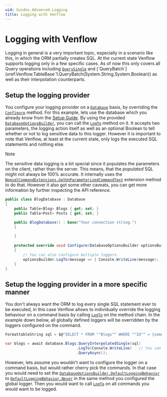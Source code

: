 ```yaml
---
uid: Guides.Advanced.Logging
title: Logging with Venflow
---
```


# Logging with Venflow

Logging in general is a very important topic, especially in a scenario like this, in which the ORM partially creates SQL. At the current state Venflow supports logging only in a few specific cases. As of now this only covers all Query operations including [`QuerySingle`](xref:Venflow.TableBase`1.QuerySingle(System.String,System.Boolean)) and  [`QueryBatch`](xref:Venflow.TableBase`1.QueryBatch(System.String,System.Boolean))  as well as their interpolation counterparts. 

## Setup the logging provider

You configure your logging provider on a [`Database`](xref:Venflow.Database) basis, by overriding the [`Configure`](xref:Venflow.Database.Configure(Venflow.DatabaseOptionsBuilder)) method. For this example, lets use the database which you already know from the [Setup Guide](../getting_started/setup.md). By using the provided [`DatabaseOptionsBuilder`](xref:Venflow.DatabaseOptionsBuilder), you can call the [`LogTo`](xref:Venflow.DatabaseOptionsBuilder.LogTo(System.Action{System.String},System.Boolean)) method on it. It accepts two parameters, the logging action itself as well as an optional Boolean to tell whether or not to log sensitive data to this logger. However it is important to note that Venflow, at least at the current state, only logs the executed SQL statements and nothing else.

> [!NOTE] 
> The sensitive data logging is a bit special since it populates the parameters on the client, rather than the server. This means, that the _populated_ SQL might not always be 100% accurate. It internally uses the [`NpgsqlCommandExtensions.GetUnParameterizedCommandText`](xref:Venflow.NpgsqlCommandExtensions.SetInterpolatedCommandText(Npgsql.NpgsqlCommand,System.FormattableString)) extension method to do that. However it also got some other caveats, you can get more information by further inspecting the API reference.


```cs
public class BlogDatabase : Database
{
    public Table<Blog> Blogs { get; set; }
    public Table<Post> Posts { get; set; }

    public BlogDatabase() : base("Your connection string.")
    {
        
    }
    
    protected override void Configure(DatabaseOptionsBuilder optionsBuilder)
    {
        // You can also configure multiple loggers.
        optionsBuilder.LogTo(message => { Console.WriteLine(message); });
    }
}
```

## Setup the logging provider in a more specific manner

You don't always want the ORM to log every single SQL statement ever to be executed, in this case Venflow allows to individually override the logging behaviour on a command basis by calling [`LogTo`](xref:Venflow.Commands.IQueryCommandBuilder`2.LogTo(System.Boolean) ) on the method chain. In the example down below, all globally defined loggers will be overridden by the loggers configured on the command.

```cs
FormattableString sql = $@"SELECT * FROM ""Blogs"" WHERE ""Id"" = {someId} LIMIT 1";

var blogs = await database.Blogs.QueryInterpolatedSingle(sql)
                                .LogTo(Console.WriteLine)   // You can also configure multiple loggers.
                                .QueryAsync();
```

However, lets assume you wouldn't want to configure the logger on a command basis, but would rather cherry pick the commands. In that case you would need to set the  [`DatabaseOptionsBuilder.DefaultLoggingBehavior`](xref:Venflow.DatabaseOptionsBuilder.DefaultLoggingBehavior) to [`DefaultLoggingBehavior.Never`](xref:Venflow.Enums.LoggingBehavior.Never) in the same method you configured the global logger. Then you would want to call [`LogTo`](xref:Venflow.Commands.IQueryCommandBuilder`2.LogTo(System.Boolean) ) on all commands you would want to be logged.

